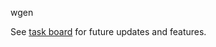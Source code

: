 wgen

See [task board](https://app.gitkraken.com/glo/board/Xn4ZRDGIwwAqohS0) for future updates and features.
